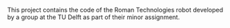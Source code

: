 This project contains the code of the Roman Technologies robot developed by a group at the TU Delft as part of their minor assignment.